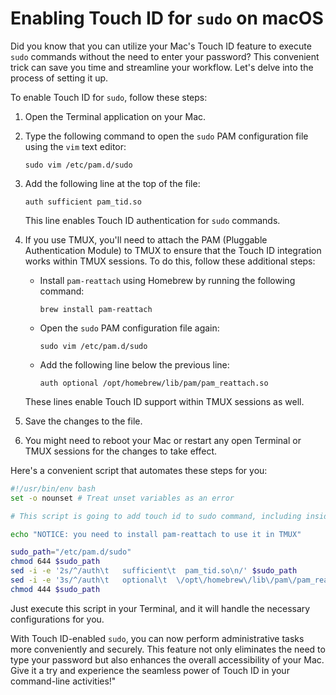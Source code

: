 # Enabling Touch ID for `sudo` on macOS

Did you know that you can utilize your Mac's Touch ID feature to execute `sudo` commands without the need to enter your password? This convenient trick can save you time and streamline your workflow. Let's delve into the process of setting it up.

To enable Touch ID for `sudo`, follow these steps:

1. Open the Terminal application on your Mac.

2. Type the following command to open the `sudo` PAM configuration file using the `vim` text editor:

   ```shell
   sudo vim /etc/pam.d/sudo
   ```

3. Add the following line at the top of the file:

   ```shell
   auth sufficient pam_tid.so
   ```

   This line enables Touch ID authentication for `sudo` commands.

4. If you use TMUX, you'll need to attach the PAM (Pluggable Authentication Module) to TMUX to ensure that the Touch ID integration works within TMUX sessions. To do this, follow these additional steps:

   - Install `pam-reattach` using Homebrew by running the following command:

     ```shell
     brew install pam-reattach
     ```

   - Open the `sudo` PAM configuration file again:

     ```shell
     sudo vim /etc/pam.d/sudo
     ```

   - Add the following line below the previous line:

     ```shell
     auth optional /opt/homebrew/lib/pam/pam_reattach.so
     ```

   These lines enable Touch ID support within TMUX sessions as well.

5. Save the changes to the file.

6. You might need to reboot your Mac or restart any open Terminal or TMUX sessions for the changes to take effect.

Here's a convenient script that automates these steps for you:

```bash
#!/usr/bin/env bash
set -o nounset # Treat unset variables as an error

# This script is going to add touch id to sudo command, including inside TMUX

echo "NOTICE: you need to install pam-reattach to use it in TMUX"

sudo_path="/etc/pam.d/sudo"
chmod 644 $sudo_path
sed -i -e '2s/^/auth\t   sufficient\t  pam_tid.so\n/' $sudo_path
sed -i -e '3s/^/auth\t   optional\t  \/opt\/homebrew\/lib\/pam\/pam_reattach.so\n/' $sudo_path
chmod 444 $sudo_path
```

Just execute this script in your Terminal, and it will handle the necessary configurations for you.

With Touch ID-enabled `sudo`, you can now perform administrative tasks more conveniently and securely. This feature not only eliminates the need to type your password but also enhances the overall accessibility of your Mac. Give it a try and experience the seamless power of Touch ID in your command-line activities!"

